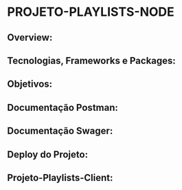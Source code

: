 # PROJETO-PLAYLISTS-NODE

## Overview:

## Tecnologias, Frameworks e Packages:

## Objetivos:

## Documentação Postman:

## Documentação Swager:

## Deploy do Projeto:

## Projeto-Playlists-Client:
